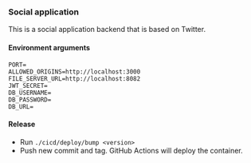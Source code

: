 ### Social application

This is a social application backend that is 
based on Twitter.

#### Environment arguments
```agsl
PORT=
ALLOWED_ORIGINS=http://localhost:3000
FILE_SERVER_URL=http://localhost:8082
JWT_SECRET=
DB_USERNAME=
DB_PASSWORD=
DB_URL=
```

#### Release
* Run `./cicd/deploy/bump <version>`
* Push new commit and tag. GitHub Actions will deploy the container.